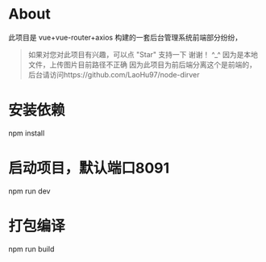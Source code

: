 # About

此项目是 vue+vue-router+axios 构建的一套后台管理系统前端部分纷纷，
>  如果对您对此项目有兴趣，可以点 "Star" 支持一下 谢谢！ ^_^
>  因为是本地文件，上传图片目前路径不正确
>  因为此项目为前后端分离这个是前端的，后台请访问https://github.com/LaoHu97/node-dirver

# 安装依赖
npm install

# 启动项目，默认端口8091
npm run dev

# 打包编译
npm run build

```
